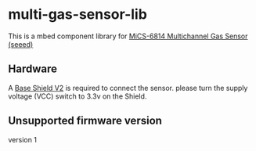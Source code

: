 # multi-gas-sensor-lib
This is a mbed component library for [MiCS-6814 Multichannel Gas Sensor (seeed)](http://wiki.seeed.cc/Grove-Multichannel_Gas_Sensor/)

## Hardware
A [Base Shield V2](https://www.seeedstudio.com/Base-Shield-V2-p-1378.html) is required to connect the sensor. please turn the supply voltage (VCC) switch to 3.3v on the Shield.

## Unsupported firmware version
version 1

